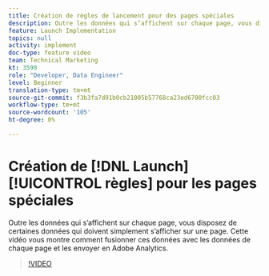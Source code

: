 ```yaml
---
title: Création de règles de lancement pour des pages spéciales
description: Outre les données qui s’affichent sur chaque page, vous disposez de certaines données qui doivent simplement s’afficher sur une page. Cette vidéo vous montre comment fusionner ces données avec les données de chaque page et les envoyer en Adobe Analytics.
feature: Launch Implementation
topics: null
activity: implement
doc-type: feature video
team: Technical Marketing
kt: 3590
role: "Developer, Data Engineer"
level: Beginner
translation-type: tm+mt
source-git-commit: f3b3fa7d91b0cb21005b57768ca23ed6700fcc03
workflow-type: tm+mt
source-wordcount: '105'
ht-degree: 0%

---
```



# Création de [!DNL Launch] [!UICONTROL règles] pour les pages spéciales

Outre les données qui s’affichent sur chaque page, vous disposez de certaines données qui doivent simplement s’afficher sur une page. Cette vidéo vous montre comment fusionner ces données avec les données de chaque page et les envoyer en Adobe Analytics.

>[!VIDEO](https://video.tv.adobe.com/v/28770/?quality=12)
